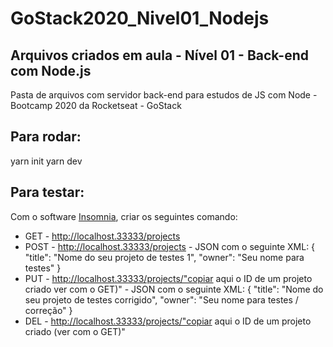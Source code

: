 # GoStack2020_Nivel01_Nodejs
## Arquivos criados em aula - Nível 01 - Back-end com Node.js

Pasta de arquivos com servidor back-end para estudos de JS com Node - Bootcamp 2020 da Rocketseat - GoStack

## Para rodar:
yarn init
yarn dev

## Para testar:
Com o software [Insomnia](https://insomnia.rest/download/), criar os seguintes comando:
- GET - http://localhost.33333/projects
- POST - http://localhost.33333/projects - JSON com o seguinte XML:
{
	"title": "Nome do seu projeto de testes 1",
	"owner": "Seu nome para testes"
}
- PUT - http://localhost.33333/projects/"copiar aqui o ID de um projeto criado ver com o GET)" - JSON com o seguinte XML:
{
	"title": "Nome do seu projeto de testes corrigido",
	"owner": "Seu nome para testes / correção"
}
- DEL - http://localhost.33333/projects/"copiar aqui o ID de um projeto criado (ver com o GET)"